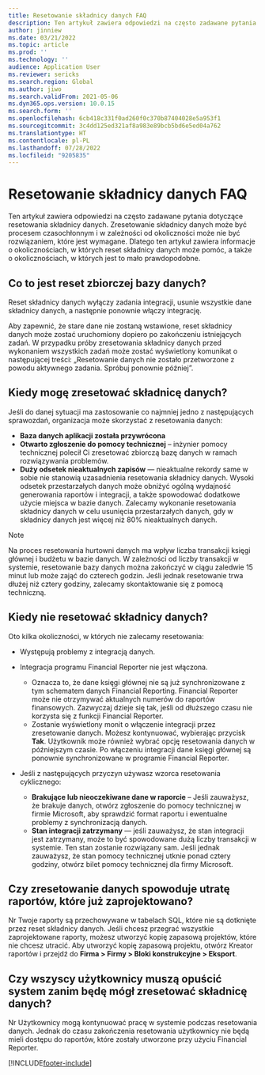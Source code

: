 ```yaml
---
title: Resetowanie składnicy danych FAQ
description: Ten artykuł zawiera odpowiedzi na często zadawane pytania dotyczące resetowania składnicy danych.
author: jinniew
ms.date: 03/21/2022
ms.topic: article
ms.prod: ''
ms.technology: ''
audience: Application User
ms.reviewer: sericks
ms.search.region: Global
ms.author: jiwo
ms.search.validFrom: 2021-05-06
ms.dyn365.ops.version: 10.0.15
ms.search.form: ''
ms.openlocfilehash: 6cb418c331f0ad260f0c370b87404028e5a953f1
ms.sourcegitcommit: 3c4dd125ed321af8a983e89bcb5bd6e5ed04a762
ms.translationtype: HT
ms.contentlocale: pl-PL
ms.lasthandoff: 07/28/2022
ms.locfileid: "9205835"
---
```

# <a name="data-mart-resets-faq"></a>Resetowanie składnicy danych FAQ

Ten artykuł zawiera odpowiedzi na często zadawane pytania dotyczące resetowania składnicy danych. Zresetowanie składnicy danych może być procesem czasochłonnym i w zależności od okoliczności może nie być rozwiązaniem, które jest wymagane. Dlatego ten artykuł zawiera informacje o okolicznościach, w których reset składnicy danych może pomóc, a także o okolicznościach, w których jest to mało prawdopodobne.

## <a name="what-is-a-data-mart-reset"></a>Co to jest reset zbiorczej bazy danych?

Reset składnicy danych wyłączy zadania integracji, usunie wszystkie dane składnicy danych, a następnie ponownie włączy integrację.

Aby zapewnić, że stare dane nie zostaną wstawione, reset składnicy danych może zostać uruchomiony dopiero po zakończeniu istniejących zadań. W przypadku próby zresetowania składnicy danych przed wykonaniem wszystkich zadań może zostać wyświetlony komunikat o następującej treści: „Resetowanie danych nie zostało przetworzone z powodu aktywnego zadania. Spróbuj ponownie później”.

## <a name="when-do-i-have-to-do-a-data-mart-reset"></a>Kiedy mogę zresetować składnicę danych?

Jeśli do danej sytuacji ma zastosowanie co najmniej jedno z następujących sprawozdań, organizacja może skorzystać z resetowania danych:

- **Baza danych aplikacji została przywrócona**
- **Otwarto zgłoszenie do pomocy technicznej** – inżynier pomocy technicznej polecił Ci zresetować zbiorczą bazę danych w ramach rozwiązywania problemów.
- **Duży odsetek nieaktualnych zapisów** — nieaktualne rekordy same w sobie nie stanowią uzasadnienia resetowania składnicy danych. Wysoki odsetek przestarzałych danych może obniżyć ogólną wydajność generowania raportów i integracji, a także spowodować dodatkowe użycie miejsca w bazie danych. Zalecamy wykonanie resetowania składnicy danych w celu usunięcia przestarzałych danych, gdy w składnicy danych jest więcej niż 80% nieaktualnych danych.
 
> [!NOTE]
> Na proces resetowania hurtowni danych ma wpływ liczba transakcji księgi głównej i budżetu w bazie danych. W zależności od liczby transakcji w systemie, resetowanie bazy danych można zakończyć w ciągu zaledwie 15 minut lub może zająć do czterech godzin. Jeśli jednak resetowanie trwa dłużej niż cztery godziny, zalecamy skontaktowanie się z pomocą techniczną.
 
## <a name="when-is-a-data-mart-reset-inappropriate"></a>Kiedy nie resetować składnicy danych?

Oto kilka okoliczności, w których nie zalecamy resetowania:

- Występują problemy z integracją danych.
- Integracja programu Financial Reporter nie jest włączona. 

    - Oznacza to, że dane księgi głównej nie są już synchronizowane z tym schematem danych Financial Reporting. Financial Reporter może nie otrzymywać aktualnych numerów do raportów finansowych. Zazwyczaj dzieje się tak, jeśli od dłuższego czasu nie korzysta się z funkcji Financial Reporter.
    - Zostanie wyświetlony monit o włączenie integracji przez zresetowanie danych. Możesz kontynuować, wybierając przycisk **Tak**. Użytkownik może również wybrać opcję resetowania danych w późniejszym czasie. Po włączeniu integracji dane księgi głównej są ponownie synchronizowane w programie Financial Reporter. 
- Jeśli z następujących przyczyn używasz wzorca resetowania cyklicznego:

    - **Brakujące lub nieoczekiwane dane w raporcie** – Jeśli zauważysz, że brakuje danych, otwórz zgłoszenie do pomocy technicznej w firmie Microsoft, aby sprawdzić format raportu i ewentualne problemy z synchronizacją danych.
    - **Stan integracji zatrzymany** — jeśli zauważysz, że stan integracji jest zatrzymany, może to być spowodowane dużą liczby transakcji w systemie. Ten stan zostanie rozwiązany sam. Jeśli jednak zauważysz, że stan pomocy technicznej utknie ponad cztery godziny, otwórz bilet pomocy technicznej dla firmy Microsoft. 
   
## <a name="if-i-reset-the-data-mart-will-i-lose-reports-that-ive-already-designed"></a>Czy zresetowanie danych spowoduje utratę raportów, które już zaprojektowano?

Nr Twoje raporty są przechowywane w tabelach SQL, które nie są dotknięte przez reset składnicy danych. Jeśli chcesz przegrać wszystkie zaprojektowane raporty, możesz utworzyć kopię zapasową projektów, które nie chcesz utracić. Aby utworzyć kopię zapasową projektu, otwórz Kreator raportów i przejdź do **Firma \> Firmy \> Bloki konstrukcyjne \> Eksport**.
 
## <a name="do-all-users-have-to-exit-the-system-before-i-can-reset-the-data-mart"></a>Czy wszyscy użytkownicy muszą opuścić system zanim będę mógł zresetować składnicę danych?

Nr Użytkownicy mogą kontynuować pracę w systemie podczas resetowania danych. Jednak do czasu zakończenia resetowania użytkownicy nie będą mieli dostępu do raportów, które zostały utworzone przy użyciu Financial Reporter.

[!INCLUDE[footer-include](../../../includes/footer-banner.md)]
